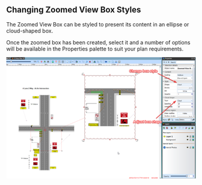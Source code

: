 ## Changing Zoomed View Box Styles

The Zoomed View Box can be styled to present its content in an ellipse or cloud-shaped box.

Once the zoomed box has been created, select it and a number of options will be available in the Properties palette to suit your plan requirements.



![Zoomed_view_box_style](./assets/Zoomed_view_box_style.png)
